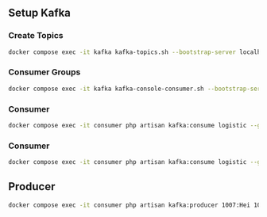 ## Setup Kafka

### Create Topics

```bash
docker compose exec -it kafka kafka-topics.sh --bootstrap-server localhost:9092 --create --topic logistic
```

### Consumer Groups

```bash
docker compose exec -it kafka kafka-console-consumer.sh --bootstrap-server localhost:9092 --group logistic --topic logistic --from-beginning
```

### Consumer

```bash
docker compose exec -it consumer php artisan kafka:consume logistic --group=logistics
```

### Consumer

```bash
docker compose exec -it consumer php artisan kafka:consume logistic --group=logistics
```

## Producer
```bash
docker compose exec -it consumer php artisan kafka:producer 1007:Hei 1008:World --topic=logistic
```
